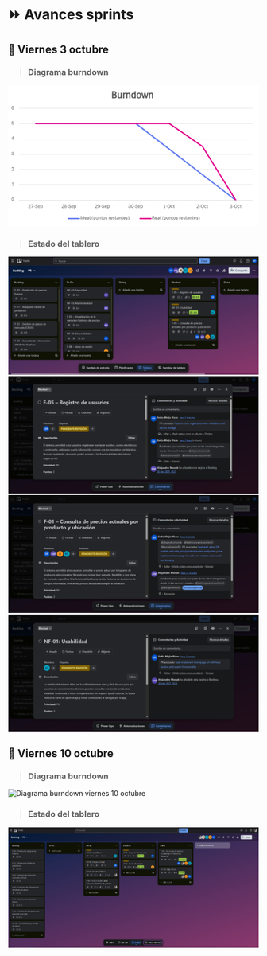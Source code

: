 # ⏩ Avances sprints

## 🎃 Viernes 3 octubre

> ### Diagrama burndown
![Diagrama burndown viernes 3 octubre](images_sprint/Burndown-3oct.png)

> ### Estado del tablero
![Tablero backlog viernes 3 octubre](images_sprint/Backlog-3oct.png)
![F-05 backlog viernes 3 octubre](images_sprint/Backlog-3oct-F05.png)
![F-01 backlog viernes 3 octubre](images_sprint/Backlog-3oct-F01.png)
![NF-01 backlog viernes 3 octubre](images_sprint/Backlog-3oct-NF01.png)

## 🎃 Viernes 10 octubre

> ### Diagrama burndown
![Diagrama burndown viernes 10 octubre](images_sprint/Burndown_semana2.png)

> ### Estado del tablero
![Tablero backlog viernes 10 octubre](images_sprint/Backlog-10oct.png)